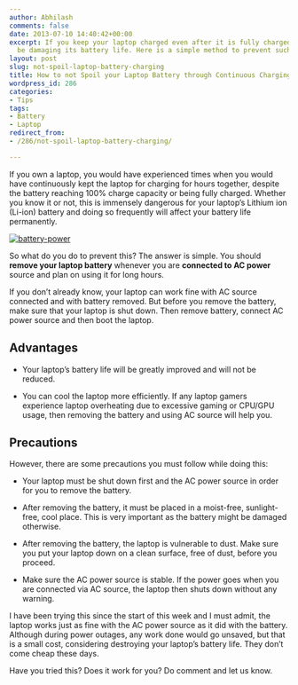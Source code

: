 ```yaml
---
author: Abhilash
comments: false
date: 2013-07-10 14:40:42+00:00
excerpt: If you keep your laptop charged even after it is fully charged, you could
  be damaging its battery life. Here is a simple method to prevent such occurrences.
layout: post
slug: not-spoil-laptop-battery-charging
title: How to not Spoil your Laptop Battery through Continuous Charging
wordpress_id: 286
categories:
- Tips
tags:
- Battery
- Laptop
redirect_from:
- /286/not-spoil-laptop-battery-charging/

---
```


If you own a laptop, you would have experienced times when you would have continuously kept the laptop for charging for hours together, despite the battery reaching 100% charge capacity or being fully charged. Whether you know it or not, this is immensely dangerous for your laptop’s Lithium ion (Li-ion) battery and doing so frequently will affect your battery life permanently.

[![battery-power](https://techcovered.github.io/images/battery-power_thumb.png)](http://img.techcovered.org/tc/battery-power.png)

So what do you do to prevent this? The answer is simple. You should **remove your laptop battery** whenever you are **connected to AC power** source and plan on using it for long hours.

If you don’t already know, your laptop can work fine with AC source connected and with battery removed. But before you remove the battery, make sure that your laptop is shut down. Then remove battery, connect AC power source and then boot the laptop.


## Advantages





	
  * Your laptop’s battery life will be greatly improved and will not be reduced.

	
  * You can cool the laptop more efficiently. If any laptop gamers experience laptop overheating due to excessive gaming or CPU/GPU usage, then removing the battery and using AC source will help you.




## Precautions


However, there are some precautions you must follow while doing this:



	
  * Your laptop must be shut down first and the AC power source in order for you to remove the battery.

	
  * After removing the battery, it must be placed in a moist-free, sunlight-free, cool place. This is very important as the battery might be damaged otherwise.

	
  * After removing the battery, the laptop is vulnerable to dust. Make sure you put your laptop down on a clean surface, free of dust, before you proceed.

	
  * Make sure the AC power source is stable. If the power goes when you are connected via AC source, the laptop then shuts down without any warning.


I have been trying this since the start of this week and I must admit, the laptop works just as fine with the AC power source as it did with the battery. Although during power outages, any work done would go unsaved, but that is a small cost, considering destroying your laptop’s battery life. They don’t come cheap these days.

Have you tried this? Does it work for you? Do comment and let us know.
